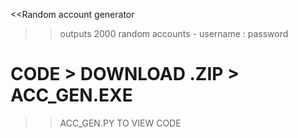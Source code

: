<<Random account generator
>> outputs 2000 random accounts - username : password

# CODE > DOWNLOAD .ZIP > ACC_GEN.EXE
>> ACC_GEN.PY TO VIEW CODE
